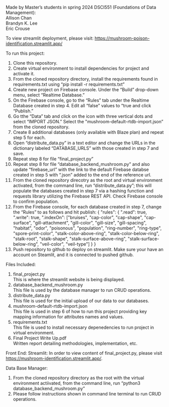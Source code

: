 Made by Master’s students in spring 2024 DSCI551 (Foundations of Data Management):<br>
Allison Chan<br>
Brandyn K. Lee <br>
Eric Crouse <br>

To view streamlit deployment, please visit: https://mushroom-poison-identification.streamlit.app/ <br>

To run this project:
1. Clone this repository.
2. Create virtual environment to install dependencies for project and activate it.
3. From the cloned repository directory, install the requirements found in requirements.txt using “pip install -r requirements.txt”
4. Create new project on Firebase console. Under the “Build” drop-down menu, select “Realtime Database.”
5. On the Firebase console, go to the “Rules” tab under the Realtime Database created in step 4. Edit all “false” values to “true and click “Publish.” 
6. Go tthe “Data” tab and click on the icon with three vertical dots and select “IMPORT JSON.”  Select the "mushroom-default-rtdb-import.json” from the cloned repository.
7. Create 8 additional databases (only available with Blaze plan) and repeat step 5 for each.
8. Open “distribute_data.py” in a text editor and change the URLs in the dictionary labeled “DATABASE_URLS” with those created in step 7 and save.
9. Repeat step 8 for file “final_project.py”
10. Repeat step 8 for file “database_backend_mushroom.py” and also update “firebase_url” with the link to the default Firebase databse created in step 5 with “.json” added to the end of the reference url.
11. From the cloned repository direcotry as the root and virtual environment activated, from the command line, run “distribute_data.py”; this will populate the databases created in step 7 via a hashing function and requests library utilizing the Firebase REST API. Check Firebase console to confirm population.
12. From the Firebase console, for each database created in step 7, change the “Rules” to as follows and hit publish:
{
  "rules": {
    ".read": true,
    ".write": true,
    ".indexOn": ["bruises", "cap-color", "cap-shape", "cap-surface", "gill-attachment", "gill-color", "gill-size", "gill-spacing", "habitat", "odor", "poisonous", "population", "ring-number", "ring-type", "spore-print-color", "stalk-color-above-ring", "stalk-color-below-ring", "stalk-root", "stalk-shape", "stalk-surface-above-ring", "stalk-surface-below-ring", "veil-color", "veil-type"]
  }
}
13. Push repository to github to deploy on streamlit. Make sure your have an account on Steamlit, and it is connected to pushed github. 


Files Included:
1. final_project.py<br>
  This is where the streamlit website is being displayed. 
2. database_backend_mushroom.py<br>
  This file is used by the database manager to run CRUD operations.
3. distribute_data.py<br>
  This file is used for the initial upload of our data to our databases. 
4. mushroom-default-rtdb-import.json<br>
  This file is used in step 6 of how to run this project providing key mapping information for attributes names and values.
5. requirements.txt<br>
  This file is used to install necessary depenedencies to run project in virtual environment.
6. Final Project Write Up.pdf<br>
   Written report detailing methodologies, implementation, etc.

Front End:
Streamlit: In order to view content of final_project.py, please visit https://mushroom-identification.streamlit.app/.

Data Base Manager:
1. From the cloned repository directory as the root with the virtual environment actiivated, from the command line, run “python3 database_backend_mushroom.py”
2. Please follow instructions shown in command line terminal to run CRUD operations.
